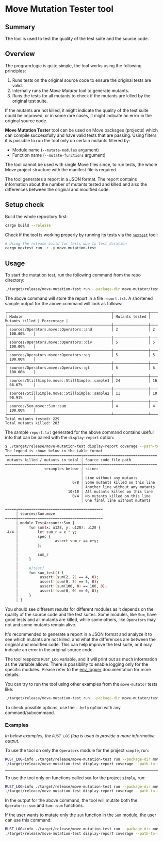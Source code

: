 # Move Mutation Tester tool

## Summary

The tool is used to test the quality of the test suite and the source code.

## Overview

The program logic is quite simple, the tool works using the following principles:
1. Runs tests on the original source code to ensure the original tests are valid.
2. Internally runs the _Move Mutator_ tool to generate mutants.
3. Runs the tests for all mutants to check if the mutants are killed by the original test suite.

If the mutants are not killed, it might indicate the quality of the test suite could be improved, or in some rare cases, it might indicate an error in the original source code.

**Move Mutation Tester** tool can be used on Move packages (projects) which can compile successfully and have valid tests that are passing.
Using filters, it is possible to run the tool only on certain mutants filtered by:
 - Module name (`--mutate-modules` argument)
 - Function name (`--mutate-functions` argument)

The tool cannot be used with single Move files since, to run tests, the whole Move project structure with the manifest file is required.

The tool generates a report in a JSON format. The report contains information
about the number of mutants tested and killed and also the differences between
the original and modified code.

## Setup check

Build the whole repository first:
```bash
cargo build --release
```

Check if the tool is working properly by running its tests via the [`nextest`][nextest] tool:
```bash
# Using the release build for tests due to test duration
cargo nextest run -r -p move-mutation-test
```

## Usage

To start the mutation test, run the following command from the repo directory:
```bash
./target/release/move-mutation-test run --package-dir move-mutator/tests/move-assets/simple --output report.txt
```
The above command will store the report in a file `report.txt`.
A shortened sample output for the above command will look as follows:
```text
╭────────────────────────────────────────────────┬────────────────┬────────────────┬────────────╮
│ Module                                         │ Mutants tested │ Mutants killed │ Percentage │
├────────────────────────────────────────────────┼────────────────┼────────────────┼────────────┤
│ sources/Operators.move::Operators::and         │ 2              │ 2              │ 100.00%    │
├────────────────────────────────────────────────┼────────────────┼────────────────┼────────────┤
│ sources/Operators.move::Operators::div         │ 5              │ 5              │ 100.00%    │
├────────────────────────────────────────────────┼────────────────┼────────────────┼────────────┤
│ sources/Operators.move::Operators::eq          │ 5              │ 5              │ 100.00%    │
├────────────────────────────────────────────────┼────────────────┼────────────────┼────────────┤
│ sources/Operators.move::Operators::gt          │ 6              │ 6              │ 100.00%    │
├────────────────────────────────────────────────┼────────────────┼────────────────┼────────────┤
│ sources/StillSimple.move::StillSimple::sample1 │ 24             │ 16             │ 66.67%     │
├────────────────────────────────────────────────┼────────────────┼────────────────┼────────────┤
│ sources/StillSimple.move::StillSimple::sample2 │ 11             │ 10             │ 90.91%     │
├────────────────────────────────────────────────┼────────────────┼────────────────┼────────────┤
│ sources/Sum.move::Sum::sum                     │ 4              │ 4              │ 100.00%    │
╰────────────────────────────────────────────────┴────────────────┴────────────────┴────────────╯
Total mutants tested: 229
Total mutants killed: 203
```

The sample `report.txt` generated for the above command contains useful info that can be paired with the `display-report` option:
```bash
$ ./target/release/move-mutation-test display-report coverage --path-to-report report.txt --modules Sum
The legend is shown below in the table format
===================================┬==================================
 mutants killed / mutants in total │ Source code file path
===================================┼==================================
                  <examples below> │ <Line>
                                   │
                                   │ Line without any mutants
                               6/8 │ Some mutants killed on this line
                                   │ Another line without any mutants
                             10/10 │ All mutants killed on this line
                               0/4 │ No mutants killed on this line
                                   │ One final line without mutants

=====┬=======================================
     │ sources/Sum.move
=====┼=======================================
     │ module TestAccount::Sum {
     │     fun sum(x: u128, y: u128): u128 {
 4/4 │         let sum_r = x * y;
     │         spec {
     │                 assert sum_r == x+y;
     │         };
     │
     │         sum_r
     │     }
     │
     │     #[test]
     │     fun sum_test() {
     │          assert!(sum(2, 2) == 4, 0);
     │          assert!(sum(0, 5) == 5, 0);
     │          assert!(sum(100, 0) == 100, 0);
     │          assert!(sum(0, 0) == 0, 0);
     │     }
     │ }
```

You should see different results for different modules as it depends on the
quality of the source code and the test suites. Some modules, like `Sum`, have good
tests and all mutants are killed, while some others, like `Operators`
may not and some mutants remain alive.

It's recommended to generate a report in a JSON format and analyze it to see
which mutants are not killed, and what the differences are between the original
and modified code. This can help improve the test suite, or it may indicate
an error in the original source code.

The tool respects `RUST_LOG` variable, and it will print out as much information as the variable allows.
There is possibility to enable logging only for the specific modules.
Please refer to the [env_logger](https://docs.rs/env_logger/latest/env_logger/) documentation for more details.

You can try to run the tool using other examples from the `move-mutator` tests like:
```bash
./target/release/move-mutation-test run --package-dir move-mutator/tests/move-assets/breakcontinue
```

To check possible options, use the `--help` option with any command/subcommand.

### Examples

_In below examples, the `RUST_LOG` flag is used to provide a more informative output._

To use the tool on only the `Operators` module for the project `simple`, run:
```bash
RUST_LOG=info ./target/release/move-mutation-test run --package-dir move-mutator/tests/move-assets/simple --output report.txt --move-2 --mutate-modules Operators
./target/release/move-mutation-test display-report coverage --path-to-report report.txt --modules Operators
```
------------------------------------------------------------------------------------------------------------
To use the tool only on functions called `sum` for the project `simple`, run:
```bash
RUST_LOG=info ./target/release/move-mutation-test run --package-dir move-mutator/tests/move-assets/simple --output report.txt --move-2 --mutate-functions sum
./target/release/move-mutation-test display-report coverage --path-to-report report.txt --modules Operators,Sum
```
In the output for the above command, the tool will mutate both the `Operators::sum` and `Sum::sum` functions.

If the user wants to mutate only the `sum` function in the `Sum` module, the user can use this command:
```bash
RUST_LOG=info ./target/release/move-mutation-test run --package-dir move-mutator/tests/move-assets/simple --output report.txt --move-2 --mutate-functions sum --mutate-modules Sum
./target/release/move-mutation-test display-report coverage --path-to-report report.txt --modules Sum
```

[nextest]: https://github.com/nextest-rs/nextest
